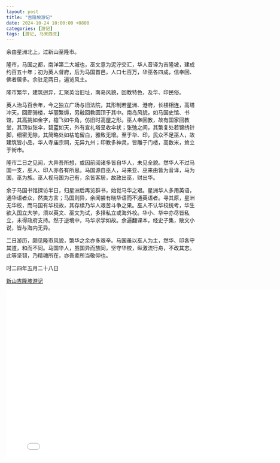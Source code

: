 ```yaml
---
layout: post
title: "吉隆坡游记"
date: 2024-10-24 10:00:00 +0800
categories: [游记]
tags: [游记, 马来西亚]
---
```



余由星洲北上，过新山至隆市。

隆市，马国之都，南洋第二大城也，巫文意为泥泞交汇，华人音译为吉隆坡，建成约百五十年；初为英人督府，后为马国首邑，人口七百万，华巫各四成，信奉回、佛者居多。余驻足两日，遍览风土。

隆市繁华，建筑迥异，汇聚英治旧址，南岛风貌，回教特色，及华、印民俗。

英人治马百余年，今之独立广场与旧法院，其形制若星洲、港府，长楼相连，高塔冲天，回廊骑楼，华丽繁缛，另融回教圆顶于其中。南岛风貌，如马国史馆、书馆，其高挑如金字，檐飞如牛角，仿旧时高屋之形。巫人奉回教，故有国家回教堂，其顶似张伞，碧蓝如天，外有宣礼塔呈收伞状；张弛之间，其繁复处若锦绣针脚，细密无隙，其简略处如枯笔留白，雅致无增。至于华、印，民众不足巫人，故建筑皆小品，华人寺庙宗祠，无异九州；印教多神灵，皆雕于门楼，高数米，耸立于街市。

隆市二日之见闻，大异吾所想，或因前阅诸多皆自华人，未见全貌。然华人不过马国一支，巫人、印人亦各有所思。马国源自巫人，马来亚、巫来由皆为音译，马为国，巫为族。巫人视马国为己有，余皆客居，故政出巫，财出华。

余于马国书馆探访半日，归星洲后再览群书，始觉马华之艰。星洲华人多用英语，通华语者众，然类方言；马国则异，余闻尝有晓华语而不通英语者。寻其原，星洲无华校，而马国有华校故，其存续乃华人艰苦斗争之果。巫人不认华校统考，华生欲入国立大学，须以英文、巫文为试，多择私立或海外校。华小、华中亦尽皆私立，未得政府支持。然于逆境中，马华求学如故。余遍翻课本，经史子集，散文小说，皆与海内无异。

二日游历，颇见隆市风貌，繁华之余亦多艰辛。马国虽以巫人为主，然华、印各守其道，和而不同。马国华人，虽国异而族同，坚守华校，纵激流行舟，不改其志。此等坚韧，乃精魂所在，亦吾辈所当敬仰也。

时二四年五月二十八日



[新山吉隆坡游记](https://www.bilibili.com/video/BV1Qs421M7Ue/?spm_id_from=333.999.0.0)

<iframe src="//player.bilibili.com/player.html?bvid=BV1Qs421M7Ue&high_quality=1" scrolling="no" border="0" frameborder="no" framespacing="0" allowfullscreen="true" width="800" height="450"> </iframe>

